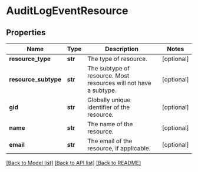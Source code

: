 # AuditLogEventResource

## Properties
Name | Type | Description | Notes
------------ | ------------- | ------------- | -------------
**resource_type** | **str** | The type of resource. | [optional] 
**resource_subtype** | **str** | The subtype of resource. Most resources will not have a subtype. | [optional] 
**gid** | **str** | Globally unique identifier of the resource. | [optional] 
**name** | **str** | The name of the resource. | [optional] 
**email** | **str** | The email of the resource, if applicable. | [optional] 

[[Back to Model list]](../README.md#documentation-for-models) [[Back to API list]](../README.md#documentation-for-api-endpoints) [[Back to README]](../README.md)

